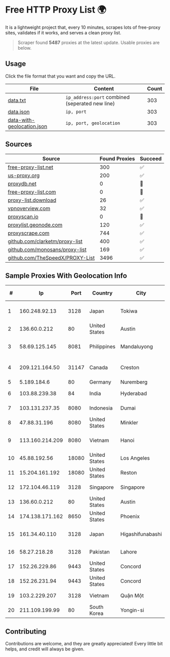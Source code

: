 
# Free HTTP Proxy List 🌍

It is a lightweight project that, every 10 minutes, scrapes lots of free-proxy sites, validates if it works, and serves a clean proxy list.


> Scraper found **5487** proxies at the latest update. Usable proxies are below.

## Usage

Click the file format that you want and copy the URL.


|File|Content|Count|
|----|-------|-----|
|[data.txt](https://raw.githubusercontent.com/themiralay/Proxy-List-World/master/data.txt)|`ip_address:port` combined (seperated new line)|303|
|[data.json](https://raw.githubusercontent.com/themiralay/Proxy-List-World/master/data.json)|`ip, port`|303|
|[data-with-geolocation.json](https://raw.githubusercontent.com/themiralay/Proxy-List-World/master/data-with-geolocation.json)|`ip, port, geolocation`|303|

## Sources

|Source|Found Proxies|Succeed|
|------|-------------|-------|
|[free-proxy-list.net](https://free-proxy-list.net)|300|✅|
|[us-proxy.org](https://www.us-proxy.org)|200|✅|
|[proxydb.net](http://proxydb.net)|0|🚫|
|[free-proxy-list.com](https://free-proxy-list.com/?page=&port=&type%5B%5D=http&type%5B%5D=https&up_time=0&search=Search)|0|🚫|
|[proxy-list.download](https://www.proxy-list.download/HTTP)|26|✅|
|[vpnoverview.com](https://vpnoverview.com/privacy/anonymous-browsing/free-proxy-servers)|32|✅|
|[proxyscan.io](https://www.proxyscan.io)|0|🚫|
|[proxylist.geonode.com](https://proxylist.geonode.com/api/proxy-list?limit=300&page=1&sort_by=lastChecked&sort_type=desc&protocols=http,https)|120|✅|
|[proxyscrape.com](https://api.proxyscrape.com/v2/?request=displayproxies&protocol=http&timeout=10000&country=all&ssl=all&anonymity=all)|744|✅|
|[github.com/clarketm/proxy-list](https://raw.githubusercontent.com/clarketm/proxy-list/master/proxy-list-raw.txt)|400|✅|
|[github.com/monosans/proxy-list](https://raw.githubusercontent.com/monosans/proxy-list/main/proxies/http.txt)|169|✅|
|[github.com/TheSpeedX/PROXY-List](https://raw.githubusercontent.com/TheSpeedX/PROXY-List/master/http.txt)|3496|✅|


## Sample Proxies With Geolocation Info

|#|Ip|Port|Country|City|Internet Service Provider|
|-|--|----|-------|----|-------------------------|
|1|160.248.92.13|3128|Japan|Tokiwa|NTT PC Communications, Inc.|
|2|136.60.0.212|80|United States|Austin|Google Fiber Inc.|
|3|58.69.125.145|8081|Philippines|Mandaluyong|Philippine Long Distance Telephone Co.|
|4|209.121.164.50|31147|Canada|Creston|TELUS Communications Inc.|
|5|5.189.184.6|80|Germany|Nuremberg|Contabo GmbH|
|6|103.88.239.38|84|India|Hyderabad|Mana Communications|
|7|103.131.237.35|8080|Indonesia|Dumai|PT. DUMAI MANDIRI NET|
|8|47.88.31.196|8080|United States|Minkler|Alibaba.com LLC|
|9|113.160.214.209|8080|Vietnam|Hanoi|VietNam Post and Telecom Corporation|
|10|45.88.192.56|18080|United States|Los Angeles|DM-HK|
|11|15.204.161.192|18080|United States|Reston|OVH SAS|
|12|172.104.46.119|3128|Singapore|Singapore|Akamai Technologies|
|13|136.60.0.212|80|United States|Austin|Google Fiber Inc.|
|14|174.138.171.162|8650|United States|Phoenix|Secured Servers LLC|
|15|161.34.40.110|3128|Japan|Higashifunabashi|NTT PC Communications, Inc.|
|16|58.27.218.28|3128|Pakistan|Lahore|Wateen Telecom Limited|
|17|152.26.229.86|9443|United States|Concord|MCNC|
|18|152.26.231.94|9443|United States|Concord|MCNC|
|19|103.2.229.207|3128|Vietnam|Quận Một|Long Van System Solution|
|20|211.109.199.99|80|South Korea|Yongin-si|SK Broadband Co Ltd|



## Contributing

Contributions are welcome, and they are greatly appreciated! Every
little bit helps, and credit will always be given.

